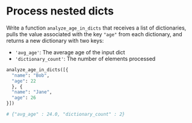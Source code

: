 # Process nested dicts

Write a function `analyze_age_in_dicts` that receives a list of dictionaries, pulls the value associated with the key `"age"` from each dictionary, and returns a new dictionary with two keys:

* `'avg_age'`: The average age of the input dict
* `'dictionary_count'`: The number of elements processed

```python
analyze_age_in_dicts([{
  "name": "Bob",
  "age": 22
  }, {
  "name": "Jane",
  "age": 26
}])

# {"avg_age" : 24.0, "dictionary_count" : 2}
```
